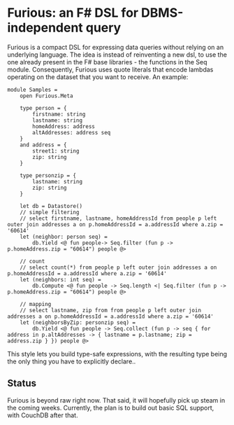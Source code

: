Furious: an F# DSL for DBMS-independent query
========================================

Furious is a compact DSL for expressing data queries without relying on an underlying language. The idea is instead of reinventing a new dsl,
to use the one already present in the F# base libraries - the functions in the Seq module. Consequently, Furious uses quote literals that
encode lambdas operating on the dataset that you want to receive. An example:

    module Samples =
        open Furious.Meta
    
        type person = {
            firstname: string
            lastname: string
            homeAddress: address
            altAddresses: address seq
        }
        and address = {
            street1: string
            zip: string
        }
    
        type personzip = {
            lastname: string
            zip: string
        }
    
        let db = Datastore()
        // simple filtering
        // select firstname, lastname, homeAddressId from people p left outer join addresses a on p.homeAddressId = a.addressId where a.zip = '60614'
        let (neighbor: person seq) = 
            db.Yield <@ fun people-> Seq.filter (fun p -> p.homeAddress.zip = "60614") people @>
    
        // count
        // select count(*) from people p left outer join addresses a on p.homeAddressId = a.addressId where a.zip = '60614'
        let (neighbors: int seq) = 
            db.Compute <@ fun people -> Seq.length <| Seq.filter (fun p -> p.homeAddress.zip = "60614") people @>
    
        // mapping
        // select lastname, zip from from people p left outer join addresses a on p.homeAddressId = a.addressId where a.zip = '60614'
        let (neighborsByZip: personzip seq) = 
            db.Yield <@ fun people -> Seq.collect (fun p -> seq { for address in p.altAddresses -> { lastname = p.lastname; zip = address.zip } }) people @>

This style lets you build type-safe expressions, with the resulting type being the only thing you have to explicitly declare..

Status
------------------------

Furious is beyond raw right now. That said, it will hopefully pick up steam in the coming weeks. Currently, the plan is to build out basic SQL support, 
with CouchDB after that. 